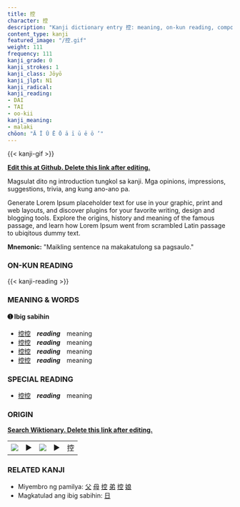 ```yaml
---
title: 控
character: 控
description: "Kanji dictionary entry 控: meaning, on-kun reading, compounds, origin, related kanji"
content_type: kanji
featured_image: "/控.gif"
weight: 111
frequency: 111
kanji_grade: 0
kanji_strokes: 1
kanji_class: Jōyō
kanji_jlpt: N1
kanji_radical: 
kanji_reading: 
- DAI
- TAI
- oo-kii
kanji_meaning:
- malaki
chōon: "Ā Ī Ū Ē Ō ā ī ū ē ō ’"
---
```

[//]: # (Don't edit the line below. Kanji animated GIF code is automatically generated.)
{{< kanji-gif >}}

[//]: # (Edit below this line.)

**[Edit this at Github. Delete this link after editing.](https://github.com/tim0g/tim/tree/main/content/kanji/控/index.md)**

Magsulat dito ng introduction tungkol sa kanji. Mga opinions, impressions, suggestions, trivia, ang kung ano-ano pa.

Generate Lorem Ipsum placeholder text for use in your graphic, print and web layouts, and discover plugins for your favorite writing, design and blogging tools. Explore the origins, history and meaning of the famous passage, and learn how Lorem Ipsum went from scrambled Latin passage to ubiqitous dummy text.
 
**Mnemonic:** "Maikling sentence na makakatulong sa pagsaulo."

### ON-KUN READING

[//]: # (Don't edit the line below. ON-KUN READING code is automatically generated.)
{{< kanji-reading >}}

### MEANING & WORDS

#### ➊ **Ibig sabihin**
  - [控](../控)[控](../控)　***reading***　meaning
  - [控](../控)[控](../控)　***reading***　meaning
  - [控](../控)[控](../控)　***reading***　meaning
  - [控](../控)[控](../控)　***reading***　meaning

### SPECIAL READING
  - [控](../控)[控](../控)　***reading***　meaning

### ORIGIN

**[Search Wiktionary. Delete this link after editing.](https://wiktionary.org/wiki/控)**
<table class="kanji-table"><tr><td>
<img src="60px-控-bronze.svg.png">
</td><td>▶</td><td>
<img src="60px-控-oracle.svg.png">
</td><td>▶</td>
<td class="kanji-origin">控</td>
</tr></table>

### RELATED KANJI
- Miyembro ng pamilya: [父](../父) [母](../母) [控](../控) [弟](../弟) [控](../控) [娘](../娘)
- Magkatulad ang ibig sabihin: [日](../日)
